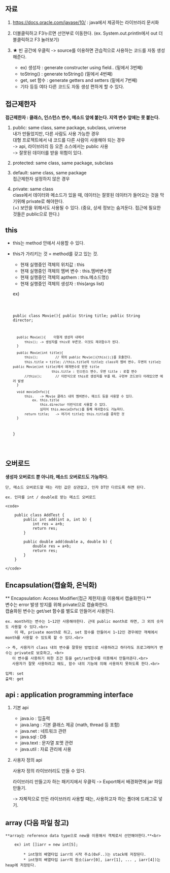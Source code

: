## 자료
1. https://docs.oracle.com/javase/10/ : java에서 제공하는 라이브러리 문서화

2. 더블클릭하고 F3누르면 선언부로 이동한다. (ex. System.out.println에서 out 더블클릭하고 F3 눌러보기)

3. ★ 빈 공간에 우클릭 -> source를 이용하면 관습적으로 사용하는 코드를 자동 생성해준다.
	* ex) 생성자        : generate constructer using field.. (밑에서 3번째)
	* toString()    : generate toString() (밑에서 4번째)
	* get, set 함수 : generate getters and setters (밑에서 7번째)
	* 기타 등등 여타 다른 코드도 자동 생성 편하게 할 수 있다.

</hr>

## 접근제한자

**접근제한자 : 클래스, 인스턴스 변수, 메소드 앞에 붙는다. 지역 변수 앞에는 못 붙는다.**

1. public: same class, same package, subclass, universe <br>
	   내가 만들었지만, 다른 사람도 사용 가능한 경우 <br>
	   대형 프로젝트에서 내 코드를 다른 사람이 사용해야 되는 경우 <br>
		-> api, 라이브러리 등 오픈 소스에서는 public 사용 <br>
		-> 잘못된 데이터를 받을 위험이 있다. <br>

2. protected: same class, same package, subclass

3. default: same class, same package <br>
	    접근제한자 설정하지 않은 경우

4. private: same class<br>
	    class에서 데이터와 메소드가 있을 때, 데이터는 잘못된 데이터가 들어오는 것을 막기위해 private로 해야한다.<br>
		(+) 보안을 위해서도 사용될 수 있다. (중요, 상세 정보는 숨겨둔다. 접근에 필요한 것들은 public으로 한다.)

</hr>

## this
* this는 method 안에서 사용할 수 있다.
* this가 가리키는 것 = method를 갖고 있는 것.
	- 현재 실행중인 객체의 위치값 	: this
	- 현재 실행중인 객체의 멤버 변수	: this.멤버변수명
	- 현재 실행중인 객체의 apthem	: this.메소드명()
	- 현재 실행중인 객체의 생성자	: this(args list)

   ex)
   
   	<code>
   
   	public class Movie(){
		public String title;
		public String director;

		public Movie(){	   이렇게 생성자 내에서
			this();	-> 생성자를 this로 부른것. 이것도 재귀함수가 된다.
		}

		public Movie(int title){
			this();			// 위의 public Movie(){this();}를 호출한다.
			this.title = title;	//this.title의 title는 class의 멤버 변수, 우변의 title는 public Movie(int title)에서 매개변수로 받은 title
						  this.title : 인스턴스 변수, 우변 title : 로컬 변수
			//this();		// 이런식으로 this로 생성자를 부를 때, 구현부 코드보다 아래있으면 에러 발생
		}

		void movieInfo(){
			this.	-> Movie 클래스 내의 멤버변수, 메소드 등을 사용할 수 있다.
				ex. this.title
				    this.director 이런식으로 사용할 수 있다.
				    심지어 this.movieInfo()를 통해 재귀함수도 가능하다.
			return title;	-> 여기서 title는 this.title를 중략한 것
		}
	}
	
	</code>
	
</hr>

## 오버로드

**생성자 오버로드 뿐 아니라, 메소드 오버로드도 가능하다.** <br>

	단, 메소드 오버로드할 때는 리턴 값은 상관없고, 인자 DT만 다르도록 하면 된다.
	
	ex. 인자를 int / double로 받는 메소드 오버로드
	
	<code>
	
		public class AddTest {
			public int add(int a, int b) {
				int res = a+b;
				return res;
			}

			public double add(double a, double b) {
				double res = a+b;
				return res;
			}
		}
		
	</code>
	
</hr>

## Encapsulation(캡슐화, 은닉화)

** Encapsulation: Access Modifier(접근 제한자)을 이용해서 캡슐화한다.**<br>
	변수는 error 발생 방지를 위해 private으로 캡슐화한다.<br>
	캡슐화된 변수는 get/set 함수를 별도로 만들어서 사용한다.<br>
	
	ex. month라는 변수는 1~12만 사용해야한다. 근데 public month로 하면, 그 외의 숫자도 사용할 수 있다.<br>
	    이 때, private month로 하고, set 함수를 만들어서 1~12인 경우에만 객체에서 month를 사용할 수 있도록 할 수 있다.<br>
	    
	-> 즉, 사용자가 class 내의 변수를 잘못된 방법으로 사용하려고 하더라도 프로그래머가 변수는 private로 보호하고, <br>
	   이 변수를 사용하기 위한 조건 등을 get/set함수를 이용해서 만들어준다.<br>
	   사용자가 잘못 사용하려고 해도, 함수 내의 기능에 의해 사용하지 못하도록 한다.<br>

	입력: set
	출력: get
	
</hr>

## api : application programming interface
1. 기본 api
	* java.io : 입출력
	* java.lang : 기본 클래스 제공 (math, thread 등 포함)
	* java.net : 네트워크 관련
	* java.sql : DB
	* java.text : 문자열 포멧 관련
	* java.util : 자료 관리에 사용

2. 사용자 정의 api

	사용자 정의 라이브러리도 만들 수 있다. <br>

	라이브러리 만들고자 하는 패키지에서 우클릭 -> Export해서 배경화면에 jar 파일 만들기.<br>

	-> 자체적으로 만든 라이브러리 사용할 때는, 사용하고자 하는 폴더에 드래그로 넣기.

</hr>

## array (다음 파일 참고)

	**array는 reference data type으로 new을 이용해서 객체로서 선언해야한다.**<br>
	
		ex) int []iarr = new int[5];
				
			* int형의 배열타입 iarr의 시작 주소(0xF..)는 stack에 저장된다.
			* int형의 배열타입 iarr의 원소(iarr[0], iarr[1], ... , iarr[4])는 heap에 저장된다.
